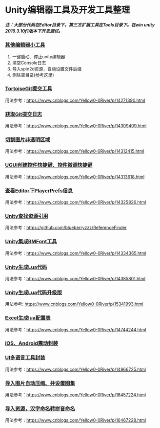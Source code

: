 # Unity编辑器工具及开发工具整理
##### 注：大部分代码在Editor目录下，第三方扩展工具在Tools目录下。在win unity 2019.3.10f1版本下开发测试。
### [其他编辑器小工具](https://github.com/zhang00lei/UnityEditorTools/tree/main/UnityEditorTools/Assets/Editor/OtherTools)
1. 一键启动、停止unity编辑器
2. 清空Console日志
3. 导入spin2d资源，自动设置文件后缀   
4. 删除空目录([参考这里](https://networm.me/2013/05/23/remove-empty-directories/))
### [TortoiseGit提交工具](https://github.com/zhang00lei/UnityEditorTools/tree/main/UnityEditorTools/Assets/Editor/TortoiseGit)
用法参考：https://www.cnblogs.com/Yellow0-0River/p/14271390.html
### [获取Git提交日志](https://github.com/zhang00lei/UnityEditorTools/tree/main/UnityEditorTools/Assets/Editor/GitLog)
用法参考：https://www.cnblogs.com/Yellow0-0River/p/14309409.html
### [切割图片非透明区域](https://github.com/zhang00lei/UnityEditorTools/tree/main/UnityEditorTools/Assets/Editor/SplitImgTools)
用法参考：https://www.cnblogs.com/Yellow0-0River/p/14312415.html
### [UGUI创建控件快捷键、控件微调快捷键](https://github.com/zhang00lei/UnityEditorTools/tree/main/UnityEditorTools/Assets/Editor/UGUIEditor)
用法参考：https://www.cnblogs.com/Yellow0-0River/p/14313618.html
### [查看Editor下PlayerPrefs信息](https://github.com/zhang00lei/UnityEditorTools/tree/main/UnityEditorTools/Assets/Editor/PlayerPrefsEditor)
用法参考：https://www.cnblogs.com/Yellow0-0River/p/14325826.html
### [Unity查找资源引用](https://github.com/blueberryzzz/ReferenceFinder)
用法参考：https://github.com/blueberryzzz/ReferenceFinder
### [Unity集成BMFont工具](https://github.com/zhang00lei/UnityEditorTools/tree/main/UnityEditorTools/Assets/Editor/BMFontTools)
用法参考：https://www.cnblogs.com/Yellow0-0River/p/14334365.html
### [Unity生成Lua代码](https://github.com/zhang00lei/UnityEditorTools/tree/main/UnityEditorTools/Assets/Editor/LuaTools)
用法参考：https://www.cnblogs.com/Yellow0-0River/p/14385801.html
### [Unity生成Lua代码升级版](https://github.com/zhang00lei/UnityEditorTools/tree/main/UnityEditorTools/Assets/Editor/UIElementsGenerateEditor)
用法参考: https://www.cnblogs.com/Yellow0-0River/p/15341993.html
### [Excel生成lua配置表](https://github.com/zhang00lei/UnityEditorTools/tree/main/UnityEditorTools/Assets/Editor/ExcelToLua)
用法参考：https://www.cnblogs.com/Yellow0-0River/p/14744244.html
### [iOS、Android震动封装](https://github.com/zhang00lei/UnityEditorTools/tree/main/UnityEditorTools/Assets/Script/VibrationUtil)
### [UI多语言工具封装](https://github.com/zhang00lei/UnityEditorTools/blob/main/UnityEditorTools/Assets/Script/UITextLocalization.cs)
用法参考：https://www.cnblogs.com/Yellow0-0River/p/14966725.html
### [导入图片自动压缩、并设置图集](https://github.com/zhang00lei/UnityEditorTools/tree/main/UnityEditorTools/Assets/Editor/AtlasSetting)
用法参考：https://www.cnblogs.com/Yellow0-0River/p/16457224.html
### [导入资源，汉字命名转拼音命名](https://github.com/zhang00lei/UnityEditorTools/tree/main/UnityEditorTools/Assets/Editor/ToPinYin)
用法参考：https://www.cnblogs.com/Yellow0-0River/p/16467228.html